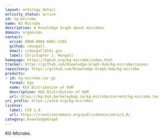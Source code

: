 ```yaml
---
layout: ontology_detail
activity_status: active
id: kg-microbe
name: KG Microbe
description: A Knowledge Graph about microbes
domain: organisms
contact:
  orcid: 0000-0002-6601-2165
  github: cmungall
  email: cjmungall@lbl.gov
  label: Christopher J. Mungall
homepage: https://kghub.org/kg-microbe/index.html
tracker: https://github.com/Knowledge-Graph-Hub/kg-microbe/issues
repository: https://github.com/Knowledge-Graph-Hub/kg-microbe
products:
- id: kg-microbe.tar.gz
  format: kgx
  name: KGX Distribution of KGM
  description: KGX Distribution of KGM
  url: https://kg-hub.berkeleybop.io/kg-microbe/current/kg-microbe.tar.gz
uri_prefix: https://w3id.org/kg-microbe/
license:
  label: CC0 1.0
  url: https://creativecommons.org/publicdomain/zero/1.0/
category: KnowledgeGraph
---
```


KG-Microbe.
